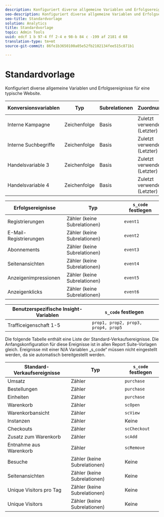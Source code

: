 ```yaml
---
description: Konfiguriert diverse allgemeine Variablen und Erfolgsereignisse für eine typische Website.
seo-description: Konfiguriert diverse allgemeine Variablen und Erfolgsereignisse für eine typische Website.
seo-title: Standardvorlage
solution: Analytics
title: Standardvorlage
topic: Admin Tools
uuid: edcf 1 b 97-4 ff 2-4 e 98-b 84 c -199 af 2181 d 68
translation-type: tm+mt
source-git-commit: 86fe1b3650100a05e52fb2102134fee515c871b1

---
```



# Standardvorlage

Konfiguriert diverse allgemeine Variablen und Erfolgsereignisse für eine typische Website.

| Konversionsvariablen | Typ | Subrelationen | Zuordnung | Ablauf | `s_code` festlegen |
|---|---|---|---|---|---|
| Interne Kampagne | Zeichenfolge | Basis | Zuletzt verwendet (Letzter) | Besuch | `evar1` |
| Interne Suchbegriffe | Zeichenfolge | Basis | Zuletzt verwendet (Letzter) | Besuch | `evar2` |
| Handelsvariable 3 | Zeichenfolge | Basis | Zuletzt verwendet (Letzter) | Besuch | `evar3` |
| Handelsvariable 4 | Zeichenfolge | Basis | Zuletzt verwendet (Letzter) | Besuch | `evar4` |

| Erfolgsereignisse | Typ | `s_code` festlegen |
|---|---|---|
| Registrierungen | Zähler (keine Subrelationen) | `event1` |
| E-Mail-Registrierungen | Zähler (keine Subrelationen) | `event2` |
| Abonnements | Zähler (keine Subrelationen) | `event3` |
| Seitenansichten | Zähler (keine Subrelationen) | `event4` |
| Anzeigenimpressionen | Zähler (keine Subrelationen) | `event5` |
| Anzeigenklicks | Zähler (keine Subrelationen) | `event6` |

| Benutzerspezifische Insight-Variablen | `s_code` festlegen |
|---|---|
| Trafficeigenschaft 1-5 | `prop1, prop2, prop3, prop4, prop5` |

Die folgende Tabelle enthält eine Liste der Standard-Verkaufsereignisse. Die Anfangskonfiguration für diese Ereignisse ist in allen Report Suite-Vorlagen gleich. Ereignisse mit einer N/A Variablen „s_code“ müssen nicht eingestellt werden, da sie automatisch bereitgestellt werden.

| Standard-Verkaufsereignisse | Typ | `s_code` festlegen |
|---|---|---|
| Umsatz | Zähler | `purchase` |
| Bestellungen | Zähler | `purchase` |
| Einheiten | Zähler | `purchase` |
| Warenkorb | Zähler | `scOpen` |
| Warenkorbansicht | Zähler | `scView` |
| Instanzen | Zähler | Keine |
| Checkouts | Zähler | `scCheckout` |
| Zusatz zum Warenkorb | Zähler | `scAdd` |
| Entnahme aus Warenkorb | Zähler | `scRemove` |
| Besuche | Zähler (keine Subrelationen) | Keine |
| Seitenansichten | Zähler (keine Subrelationen) | Keine |
| Unique Visitors pro Tag | Zähler (keine Subrelationen) | Keine |
| Unique Visitors | Zähler (keine Subrelationen) | Keine |

